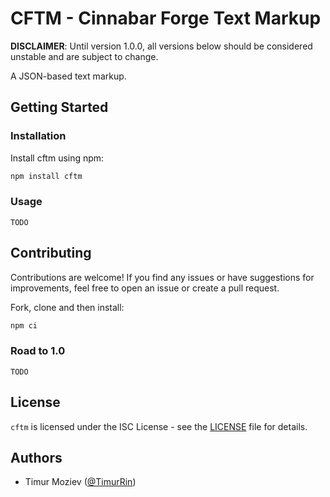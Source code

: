 # CFTM - Cinnabar Forge Text Markup

**DISCLAIMER**: Until version 1.0.0, all versions below should be considered unstable and are subject to change.

A JSON-based text markup.

## Getting Started

### Installation

Install cftm using npm:

```bash
npm install cftm
```

### Usage

`TODO`

## Contributing

Contributions are welcome! If you find any issues or have suggestions for improvements, feel free to open an issue or create a pull request.

Fork, clone and then install:

```bash
npm ci
```

### Road to 1.0

`TODO`

## License

`cftm` is licensed under the ISC License - see the [LICENSE](LICENSE) file for details.

## Authors

- Timur Moziev ([@TimurRin](https://github.com/TimurRin))
